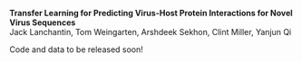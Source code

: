 **Transfer Learning for Predicting Virus-Host Protein Interactions for Novel Virus Sequences**<br/>
Jack Lanchantin, Tom Weingarten, Arshdeek Sekhon, Clint Miller, Yanjun Qi <br/>


Code and data to be released soon!
